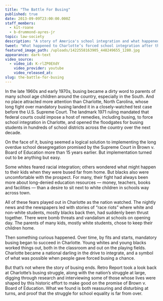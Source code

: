 ```yaml
---
title: "The Battle For Busing"
published: true
date: 2013-09-09T23:00:00.000Z
staff_members:
  - kit-roane
  - b-drummond-ayres-jr
topic: law-society
description: "A story of America's school integration and what happened when the buses stopped rolling."
tweet: "What happened to Charlotte’s forced school integration after the buses stopped rolling:"
featured_image_path: /uploads/1422558163905_448249655_1280.jpg
appearance: dark-text
video_source:
  - video_id: K-rlZP0EXdY
    video_provider: youtube
    video_released_at:
slug: the-battle-for-busing
---
```


In the late 1960s and early 1970s, busing became a dirty word to parents of many school age children around the country, especially in the South. And no place attracted more attention than Charlotte, North Carolina, whose long fight over mandatory busing landed it in a closely-watched test case before the U.S. Supreme Court. The landmark 1971 ruling mandated that federal courts could impose a host of remedies, including busing, to force school integration in Charlotte, and opened the floodgates for busing students in hundreds of school districts across the country over the next decade.

On the face of it, busing seemed a logical solution to implementing the long overdue school desegregation promised by the Supreme Court in Brown v. Board of Education more than 15 years earlier. But implementation turned out to be anything but easy.

Some whites feared racial integration; others wondered what might happen to their kids when they were bused far from home. But blacks also were uncomfortable with the prospect. For many, their fight had always been more about long-denied education resources — money, teachers, books and facilities — than a desire to sit next to white children in schools way across town.

All of these fears played out in Charlotte as the nation watched. The nightly news and the newspapers led with stories of “race riots” where white and non-white students, mostly blacks back then, had suddenly been thrust together. There were bomb threats and vandalism at schools on opening day. The parents of many kids, mostly white students, chose to keep their children home.

Then something curious happened. Over time, by fits and starts, mandatory busing began to succeed in Charlotte. Young whites and young blacks worked things out, both in the classroom and out on the playing fields. Charlotte became a national darling in the drive to integrate, and a symbol of what was possible when people gave forced busing a chance.

But that’s not where the story of busing ends. Retro Report took a look back at Charlotte’s busing struggle, along with the nation’s struggle at large, digging through research and interviewing some of those whose lives were shaped by this historic effort to make good on the promise of Brown v. Board of Education. What we found is both reassuring and disturbing at turns, and proof that the struggle for school equality is far from over.

